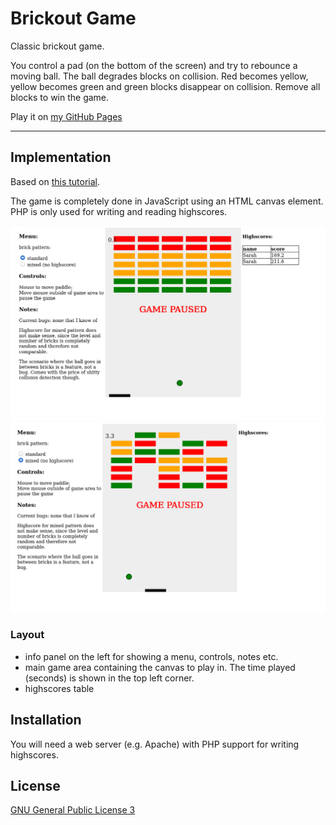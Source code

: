 # Brickout Game
Classic brickout game.

You control a pad (on the bottom of the screen) and try to rebounce a moving ball. The ball degrades blocks on collision. Red becomes yellow, yellow becomes green and green blocks disappear on collision. Remove all blocks to win the game.

Play it on [my GitHub Pages](https://sarahlucke.github.io/BrickOutGame/)

---
## Implementation
Based on [this tutorial](https://developer.mozilla.org/en-US/docs/Games/Tutorials/2D_Breakout_game_pure_JavaScript).

The game is completely done in JavaScript using an HTML canvas element. PHP is only used for writing and reading highscores.

![brick out standard mode](screenshots/brick_out_standard.png)![brick out mixed mode](screenshots/brick_out_mixed.png)
### Layout
- info panel on the left for showing a menu, controls, notes etc.
- main game area containing the canvas to play in. The time played (seconds) is shown in the top left corner.
- highscores table

## Installation
You will need a web server (e.g. Apache) with PHP support for writing highscores.
## License
[GNU General Public License 3](LICENSE)
